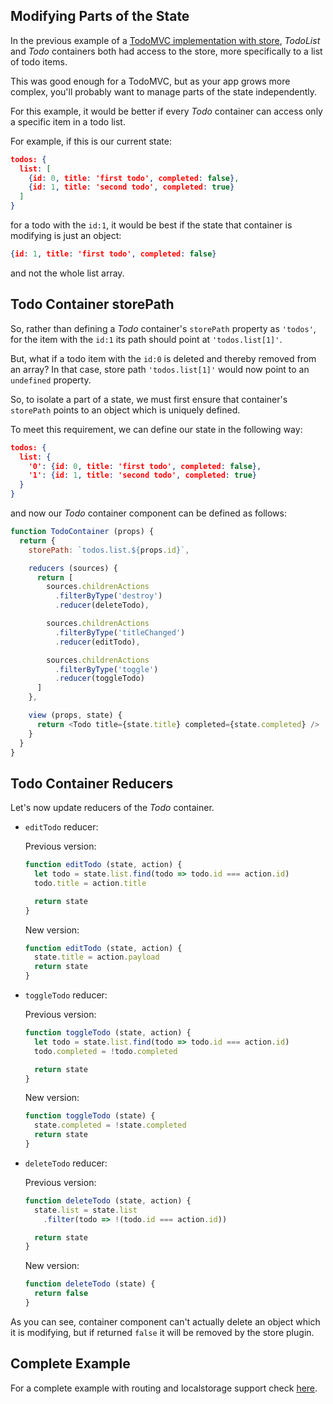 ## Modifying Parts of the State
In the previous example of a [TodoMVC implementation with store](TodoMVCStore.md),
*TodoList* and *Todo* containers both had access to the store, more specifically to a list of todo items.

This was good enough for a TodoMVC, but as your app grows more complex, 
you'll probably want to manage parts of the state independently.

For this example, it would be better if every *Todo* container can access only a specific item in a todo list.

For example, if this is our current state:

```JSON
todos: {
  list: [
    {id: 0, title: 'first todo', completed: false},
    {id: 1, title: 'second todo', completed: true}
  ] 
}
```

for a todo with the `id:1`, it would be best if the state that container is modifying is just an object:

```JSON
{id: 1, title: 'first todo', completed: false}
```  

and not the whole list array.

## Todo Container storePath
So, rather than defining a *Todo* container's `storePath` property as `'todos'`,
for the item with the `id:1` its path should point at `'todos.list[1]'`.

But, what if a todo item with the `id:0` is deleted and thereby removed from an array? 
In that case, store path `'todos.list[1]'` would now point to an `undefined` property.

So, to isolate a part of a state, we must first ensure that container's `storePath` points to an object which is uniquely defined. 

To meet this requirement, we can define our state in the following way:

```JSON
todos: {
  list: {
    '0': {id: 0, title: 'first todo', completed: false},
    '1': {id: 1, title: 'second todo', completed: true}
  }
}
```

and now our *Todo* container component can be defined as follows:

```javascript
function TodoContainer (props) {
  return {
    storePath: `todos.list.${props.id}`,

    reducers (sources) {
      return [
        sources.childrenActions
          .filterByType('destroy')
          .reducer(deleteTodo),

        sources.childrenActions
          .filterByType('titleChanged')
          .reducer(editTodo),

        sources.childrenActions
          .filterByType('toggle')
          .reducer(toggleTodo)
      ]
    },

    view (props, state) {
      return <Todo title={state.title} completed={state.completed} />
    }
  }
}
```

## Todo Container Reducers
Let's now update reducers of the *Todo* container.

* `editTodo` reducer:

  Previous version:

  ```javascript
  function editTodo (state, action) {
    let todo = state.list.find(todo => todo.id === action.id)
    todo.title = action.title

    return state
  }
  ```

  New version:

  ```javascript
  function editTodo (state, action) {
    state.title = action.payload
    return state
  }
  ```
* `toggleTodo` reducer:

  Previous version:

  ```javascript
  function toggleTodo (state, action) {
    let todo = state.list.find(todo => todo.id === action.id)
    todo.completed = !todo.completed

    return state
  }
  ```

  New version:

  ```javascript
  function toggleTodo (state) {
    state.completed = !state.completed
    return state
  }
  ```
* `deleteTodo` reducer:

  Previous version:

  ```javascript
  function deleteTodo (state, action) {
    state.list = state.list
      .filter(todo => !(todo.id === action.id))

    return state
  }
  ```

  New version:

  ```javascript
  function deleteTodo (state) {
    return false
  }
  ```

As you can see, container component can't actually delete an object which it is modifying,
but if returned `false` it will be removed by the store plugin. 

## Complete Example
For a complete example with routing and localstorage support check [here](https://github.com/recyclejs/recycle/tree/master/examples/TodoMVC-Store-2).